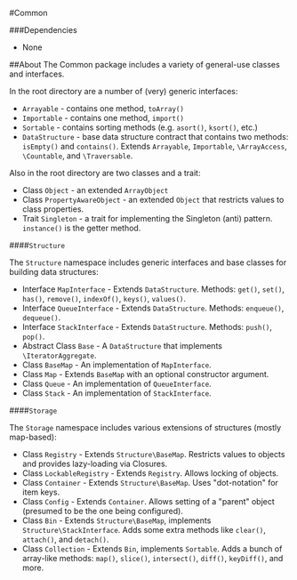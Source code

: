 #Common

###Dependencies
 * None

##About
The Common package includes a variety of general-use classes and interfaces.

In the root directory are a number of (very) generic interfaces:
 * `Arrayable` - contains one method, `toArray()`
 * `Importable` - contains one method, `import()`
 * `Sortable` - contains sorting methods (e.g. `asort()`, `ksort()`, etc.)
 * `DataStructure` - base data structure contract that contains two methods: `isEmpty()` and `contains()`. Extends `Arrayable`, `Importable`, `\ArrayAccess`, `\Countable`, and `\Traversable`.

Also in the root directory are two classes and a trait:
 * Class `Object` - an extended `ArrayObject`
 * Class `PropertyAwareObject` - an extended `Object` that restricts values to class properties.
 * Trait `Singleton` - a trait for implementing the Singleton (anti) pattern. `instance()` is the getter method.

####`Structure`

The `Structure` namespace includes generic interfaces and base classes for building data structures:
 * Interface `MapInterface` - Extends `DataStructure`. Methods: `get()`, `set()`, `has()`, `remove()`, `indexOf()`, `keys()`, `values()`.
 * Interface `QueueInterface` - Extends `DataStructure`. Methods: `enqueue()`, `dequeue()`.
 * Interface `StackInterface` - Extends `DataStructure`. Methods: `push()`, `pop()`.
 * Abstract Class `Base` - A `DataStructure` that implements `\IteratorAggregate`.
 * Class `BaseMap` - An implementation of `MapInterface`.
 * Class `Map` - Extends `BaseMap` with an optional constructor argument.
 * Class `Queue` - An implementation of `QueueInterface`.
 * Class `Stack` - An implementation of `StackInterface`.

####`Storage`

The `Storage` namespace includes various extensions of structures (mostly map-based):
 * Class `Registry` - Extends `Structure\BaseMap`. Restricts values to objects and provides lazy-loading via Closures.
 * Class `LockableRegistry` - Extends `Registry`. Allows locking of objects.
 * Class `Container` - Extends `Structure\BaseMap`. Uses "dot-notation" for item keys.
 * Class `Config` - Extends `Container`. Allows setting of a "parent" object (presumed to be the one being configured).
 * Class `Bin` - Extends `Structure\BaseMap`, implements `Structure\StackInterface`. Adds some extra methods like `clear()`, `attach()`, and `detach()`. 
 * Class `Collection` - Extends `Bin`, implements `Sortable`. Adds a bunch of array-like methods: `map()`, `slice()`, `intersect()`, `diff()`, `keyDiff()`, and more.
 
